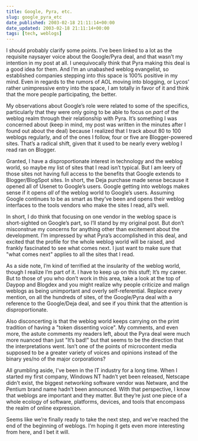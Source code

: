 ```yaml
---
title: Google, Pyra, etc.
slug: google_pyra_etc
date_published: 2003-02-18 21:11:14+00:00
date_updated: 2003-02-18 21:11:14+00:00
tags: [tech, weblogs]
---
```

I should probably clarify some points. I’ve been linked to a lot as the requisite naysayer voice about the Google/Pyra deal, and that wasn’t my intention in my post at all. I unequivocally think that Pyra making this deal is a good idea for them. And I’m an unabashed weblog evangelist, so established companies stepping into this space is 100% positive in my mind. Even in regards to the rumors of AOL moving into blogging, or Lycos’ rather unimpressive entry into the space, I am totally in favor of it and think that the more people participating, the better.

My observations about Google’s role were related to some of the specifics, particularly that they were only going to be able to focus on *part* of the weblog realm through their relationship with Pyra. It’s something I was concerned about (keep in mind, my post was written in the minutes after I found out about the deal) because I realized that I track about 80 to 100 weblogs regularly, and of the ones I follow, four or five are Blogger-powered sites. That’s a radical shift, given that it used to be nearly every weblog I read ran on Blogger.

Granted, I have a disproportionate interest in technology and the weblog world, so maybe my list of sites that I read isn’t typical. But I am leery of those sites not having full access to the benefits that Google extends to Blogger/BlogSpot sites. In short, the Deja purchase made sense because it opened all of Usenet to Google’s users. Google getting into weblogs makes sense if it opens *all* of the weblog world to Google’s users. Assuming Google continues to be as smart as they’ve been and opens their weblog interfaces to the tools vendors who make the sites I read, all’s well.

In short, I do think that focusing on one vendor in the weblog space is short-sighted on Google’s part, so I’ll stand by my original post. But don’t misconstrue my concerns for anything other than excitement about the development. I’m impressed by what Pyra’s accomplished in this deal, and excited that the profile for the whole weblog world will be raised, and frankly fascinated to see what comes next. I just want to make sure that "what comes next" applies to all the sites that I read.

As a side note, I’m kind of terrified at the insularity of the weblog world, though I realize I’m part of it. I have to keep up on this stuff; It’s my career. But to those of you who don’t work in this area, take a look at the top of Daypop and Blogdex and you might realize why people criticize and malign weblogs as being unimportant and overly self-referential. Replace every mention, on all the hundreds of sites, of the Google/Pyra deal with a reference to the Google/Deja deal, and see if you think that the attention is disproportionate.

Also disconcerting is that the weblog world keeps carrying on the print tradition of having a "token dissenting voice". My comments, and even more, the astute comments my readers left, about the Pyra deal were much more nuanced than just "It’s bad!" but that seems to be the direction that the interpretations went. Isn’t one of the points of microcontent media supposed to be a greater variety of voices and opinions instead of the binary yes/no of the major corporations?

All grumbling aside, I’ve been in the IT industry for a long time. When I started my first company, Windows NT hadn’t yet been released, Netscape didn’t exist, the biggest networking software vendor was Netware, and the Pentium brand name hadn’t been announced. With that perspective, I know that weblogs are important and they matter. But they’re just one piece of a whole ecology of software, platforms, devices, and tools that encompass the realm of online expression.

Seems like we’re finally ready to take the next step, and we’ve reached the end of the beginning of weblogs. I’m hoping it gets even more interesting from here, and I bet it will.
